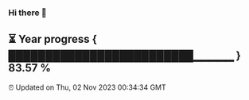 ### Hi there 👋
⏳ Year progress { █████████████████████████▁▁▁▁▁ } 83.57 %
---
⏰ Updated on Thu, 02 Nov 2023 00:34:34 GMT

